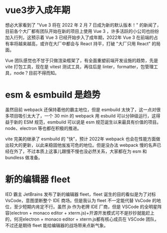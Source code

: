 # vue3步入成年期

想必大家看到了 "Vue 3 将在 2022 年 2 月 7 日成为新的默认版本！" 的新闻了，目前各个大厂都有团队开始在新的项目上使用 Vue 3 ，许多活跃的小公司也纷纷加入行列，这预示着 Vue 3 已经开始步入了成年期，2022年 Vue 3 在前端的占有率将越来越高，或许在大厂中都会与 React 持平，打破 "大厂只用 React" 的局面。

Vue 团队感觉也不甘于只做渲染框架了，有全面重塑前端开发设施的趋势，先是 vite 打包工具，现在是 vitest 测试工具，再往后是 linter，formatter，包管理工具，node？目前不得而知。

# esm & esmbuild 是趋势

虽然目前 webpack 还保持着他的霸主地位，但是 esmbuild 太快了，这一点对很多项目吸引太大了，一个 30 min 的 webpack 用 esbuild 可以分钟级运行，这得益于新的 ESM 规范，esmbuild 可以说是 esm 规范诞生以来最具有价值的项目。node、electron 等也都在积极的推进。

vite 完美的继承了 esmbuild 的 "快"，预计 2022年 webpack 也会在性能方面做出较大的更新，以此来稳固他岌岌可危的地位。但是没办法 webpack 慢的名声已经在外了，不过本质上这事儿跟慢不慢也没必然关系，大家都在为 esm 和 bundless 做准备。

# 新的编辑器 fleet

IED 霸主 JetBrains 发布了新的编辑器 fleet，fleet 诞生的目的看似是为了对标 VsCode，意图垄断整个 IDE 商场。但是我认为 fleet 不一定能代替 VsCode 的地位，至少短期内肯定不行。虽然 jb 作为老牌 IDE 厂商，但是 VSCode 的全明星阵容(electron + monaco editor + xterm.js)+开源开发模式可不是抄抄就能赶上的，何况electron + monaco editor + xterm.js都有核心成员在 VSCode 团队，不过还是期待 fleet 能给编辑器的战场带来点新气象。